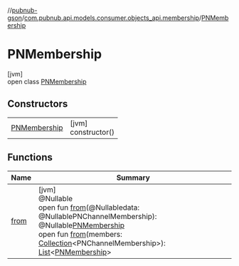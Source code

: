 //[pubnub-gson](../../../index.md)/[com.pubnub.api.models.consumer.objects_api.membership](../index.md)/[PNMembership](index.md)

# PNMembership

[jvm]\
open class [PNMembership](index.md)

## Constructors

| | |
|---|---|
| [PNMembership](-p-n-membership.md) | [jvm]<br>constructor() |

## Functions

| Name | Summary |
|---|---|
| [from](from.md) | [jvm]<br>@Nullable<br>open fun [from](from.md)(@Nullabledata: @NullablePNChannelMembership): @Nullable[PNMembership](index.md)<br>open fun [from](from.md)(members: [Collection](https://docs.oracle.com/javase/8/docs/api/java/util/Collection.html)&lt;PNChannelMembership&gt;): [List](https://docs.oracle.com/javase/8/docs/api/java/util/List.html)&lt;[PNMembership](index.md)&gt; |
